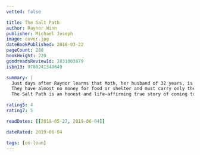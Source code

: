 ```yaml
---
vetted: false

title: The Salt Path
author: Raynor Winn
publisher: Michael Joseph
image: cover.jpg
dateBookPublished: 2018-03-22
pageCount: 288
bookHeight: 220
goodreadsReviewId: 2831083879
isbn13: 9780241349649

summary: |
  Just days after Raynor learns that Moth, her husband of 32 years, is terminally ill, their home and livelihood is taken away. With nothing left and little time, they make the brave and impulsive decision to walk the 630 miles of the sea-swept South West Coast Path, from Somerset to Dorset, via Devon and Cornwall.
  They have almost no money for food or shelter and must carry only the essentials for survival on their backs as they live wild in the ancient, weathered landscape of cliffs, sea and sky. Yet through every step, every encounter, and every test along the way, their walk becomes a remarkable journey.
  The Salt Path is an honest and life-affirming true story of coming to terms with grief and the healing power of the natural world. Ultimately, it is a portrayal of home, and how it can be lost, rebuilt, and rediscovered in the most unexpected ways.

rating5: 4
rating7: 5

readDates: [[2019-05-27, 2019-06-04]]

dateRated: 2019-06-04

tags: [on-loan]
---
```

